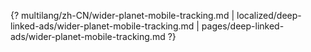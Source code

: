 {? multilang/zh-CN/wider-planet-mobile-tracking.md | localized/deep-linked-ads/wider-planet-mobile-tracking.md | pages/deep-linked-ads/wider-planet-mobile-tracking.md ?}

